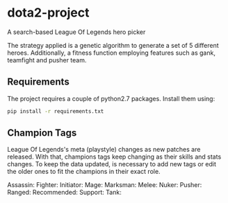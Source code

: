 # dota2-project
A search-based League Of Legends hero picker

The strategy applied is a genetic algorithm to generate a set of 5 different heroes. Additionally, a fitness function employing features such as gank, teamfight and pusher team.

## Requirements <a name="requirements"></a>
The project requires a couple of python2.7 packages. Install them using:
```bash
pip install -r requirements.txt
```
## Champion Tags
League Of Legends's meta (playstyle) changes as new patches are released. With that, champions tags keep changing as their skills and stats changes. To keep the data updated, is necessary to add new tags or edit the older ones to fit the champions in their exact role.

Assassin:
Fighter:
Initiator:
Mage:
Marksman:
Melee:
Nuker:
Pusher:
Ranged:
Recommended:
Support:
Tank: